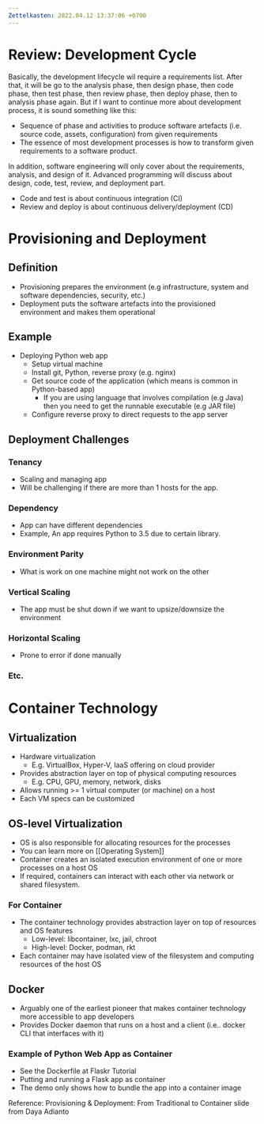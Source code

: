 ```yaml
---
Zettelkasten: 2022.04.12 13:37:06 +0700
---
```

# Review: Development Cycle
Basically, the development lifecycle wil require a requirements list. After that, it will be go to the analysis phase, then design phase, then code phase, then test phase, then review phase, then deploy phase, then to analysis phase again. But if I want to continue more about development process, it is sound something like this:
* Sequence of phase and activities to produce software artefacts (i.e. source code, assets, configuration) from given requirements
* The essence of most development processes is how to transform given requirements to a software product.

In addition, software engineering will only cover about the requirements, analysis, and design of it. Advanced programming will discuss about design, code, test, review, and deployment part.
* Code and test is about continuous integration (CI)
* Review and deploy is about continuous delivery/deployment (CD)

# Provisioning and Deployment
## Definition
* Provisioning prepares the environment (e.g infrastructure, system and software dependencies, security, etc.)
* Deployment puts the software artefacts into the provisioned environment and makes them operational
## Example
* Deploying Python web app
	* Setup virtual machine
	* Install git, Python, reverse proxy (e.g. nginx)
	* Get source code of the application (which means is common in Python-based app)
		* If you are using language that involves compilation (e.g Java) then you need to get the runnable executable (e.g JAR file)
	* Configure reverse proxy to direct requests to the app server 

## Deployment Challenges
### Tenancy
* Scaling and managing app
* Will be challenging if there are more than 1 hosts for the app.

### Dependency
* App can have different dependencies
* Example,  An app requires Python to 3.5 due to certain library.

### Environment Parity
* What is work on one machine might not work on the other

### Vertical Scaling
* The app must be shut down if we want to upsize/downsize the environment

### Horizontal Scaling
* Prone to error if done manually

### Etc.

# Container Technology
## Virtualization
* Hardware virtualization
	* E.g. VirtualBox, Hyper-V, IaaS offering on cloud provider
* Provides abstraction layer on top of physical computing resources
	* E.g. CPU, GPU, memory, network, disks
* Allows running >= 1 virtual computer (or machine) on a host
* Each VM specs can be customized

## OS-level Virtualization
* OS is also responsible for allocating resources for the processes
* You can learn more on [[Operating System]]
* Container creates an isolated execution environment of one or more processes on a host OS
* If required, containers can interact with each other via network or shared filesystem.
### For Container
* The container technology provides abstraction layer on top of resources and OS features
	* Low-level: libcontainer, lxc, jail, chroot
	* High-level: Docker, podman, rkt
* Each container may have isolated view of the filesystem and computing resources of the host OS

## Docker
* Arguably one of the earliest pioneer that makes container technology more accessible to app developers
* Provides Docker daemon that runs on a host and a client (i.e.. docker CLI that interfaces with it)
### Example of Python Web App as Container
* See the Dockerfile at Flaskr Tutorial
* Putting and running a Flask app as container
* The demo only shows how to bundle the app into a container image

Reference:
Provisioning & Deployment: From Traditional to Container slide from Daya Adianto